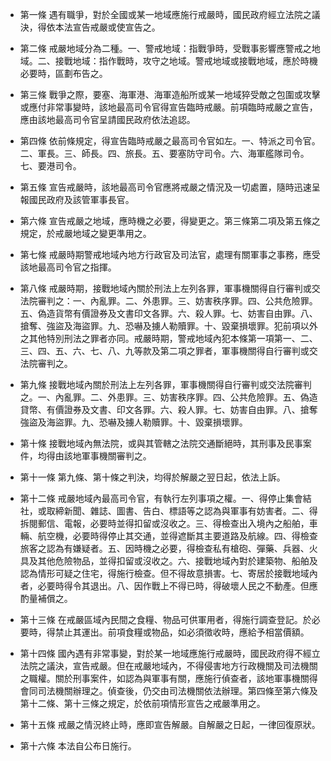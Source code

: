 * 第一條 遇有職爭，對於全國或某一地域應施行戒嚴時，國民政府經立法院之議決，得依本法宣告戒嚴或使宣告之。

* 第二條 戒嚴地域分為二種。一、警戒地域：指戰爭時，受戰事影響應警戒之地域。二、接戰地域：指作戰時，攻守之地域。警戒地域或接戰地域，應於時機必要時，區劃布告之。

* 第三條 戰爭之際，要塞、海軍港、海軍造船所或某一地域猝受敵之包圍或攻擊或應付非常事變時，該地最高司令官得宣告臨時戒嚴。前項臨時戒嚴之宣告，應由該地最高司令官呈請國民政府依法追認。

* 第四條 依前條規定，得宣告臨時戒嚴之最高司令官如左。一、特派之司令官。二、軍長。三、師長。四、旅長。五、要塞防守司令。六、海軍艦隊司令。七、要港司令。

* 第五條 宣告戒嚴時，該地最高司令官應將戒嚴之情況及一切處置，隨時迅速呈報國民政府及該管軍事長官。

* 第六條 宣告戒嚴之地域，應時機之必要，得變更之。第三條第二項及第五條之規定，於戒嚴地域之變更準用之。

* 第七條 戒嚴時期警戒地域內地方行政官及司法官，處理有關軍事之事務，應受該地最高司令官之指揮。

* 第八條 戒嚴時期，接戰地域內關於刑法上左列各罪，軍事機關得自行審判或交法院審判之：一、內亂罪。二、外患罪。三、妨害秩序罪。四、公共危險罪。五、偽造貨幣有價證券及文書印文各罪。六、殺人罪。七、妨害自由罪。八、搶奪、強盜及海盜罪。九、恐嚇及擄人勒贖罪。十、毀棄損壞罪。犯前項以外之其他特別刑法之罪者亦同。戒嚴時期，警戒地域內犯本條第一項第一、二、三、四、五、六、七、八、九等款及第二項之罪者，軍事機關得自行審判或交法院審判之。

* 第九條 接戰地域內關於刑法上左列各罪，軍事機關得自行審判或交法院審判之。一、內亂罪。二、外患罪。三、妨害秩序罪。四、公共危險罪。五、偽造貸幣、有價證券及文書、印文各罪。六、殺人罪。七、妨害自由罪。八、搶奪強盜及海盜罪。九、恐嚇及擄人勒贖罪。十、毀棄損壞罪。

* 第十條 接戰地域內無法院，或與其管轄之法院交通斷絕時，其刑事及民事案件，均得由該地軍事機關審判之。

* 第十一條 第九條、第十條之判決，均得於解嚴之翌日起，依法上訴。

* 第十二條 戒嚴地域內最高司令官，有執行左列事項之權。一、得停止集會結社，或取締新聞、雜誌、圖書、告白、標語等之認為與軍事有妨害者。二、得拆閱郵信、電報，必要時並得扣留或沒收之。三、得檢查出入境內之船舶，車輛、航空機，必要時得停止其交通，並得遮斷其主要道路及航線。四、得檢查旅客之認為有嫌疑者。五、因時機之必要，得檢查私有槍砲、彈藥、兵器、火具及其他危險物品，並得扣留或沒收之。六、接戰地域內對於建築物、船舶及認為情形可疑之住宅，得施行檢查。但不得故意損害。七、寄居於接戰地域內者，必要時得令其退出。八、因作戰上不得已時，得破壞人民之不動產。但應酌量補償之。

* 第十三條 在戒嚴區域內民間之食糧、物品可供軍用者，得施行調查登記。於必要時，得禁止其運出。前項食糧或物品，如必須徵收時，應給予相當價額。

* 第十四條 國內遇有非常事變，對於某一地域應施行戒嚴時，國民政府得不經立法院之議決，宣告戒嚴。但在戒嚴地域內，不得侵害地方行政機關及司法機關之職權。關於刑事案件，如認為與軍事有關，應施行偵查者，該地軍事機關得會同司法機關辦理之。偵查後，仍交由司法機關依法辦理。第四條至第六條及第十二條、第十三條之規定，於依前項情形宣告之戒嚴準用之。

* 第十五條 戒嚴之情況終止時，應即宣告解嚴。自解嚴之日起，一律回復原狀。

* 第十六條 本法自公布日施行。

